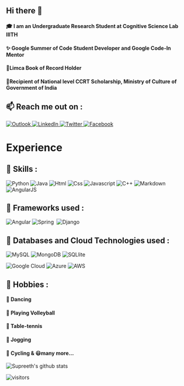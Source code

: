 


## Hi there 👋 

<!--
**SupreethSudhakaranMenon/SupreethSudhakaranMenon** is a ✨ _special_ ✨ repository because its `README.md` (this file) appears on your GitHub profile.

Here are some ideas to get you started:

- 🔭 I’m currently working on ...
- 🌱 I’m currently learning ...
- 👯 I’m looking to collaborate on ...
- 🤔 I’m looking for help with ...
- 💬 Ask me about ...
- 📫 How to reach me: ...
- 😄 Pronouns: ...
- ⚡ Fun fact: ...
-->

#### :mortar_board:  I am an Undergraduate Research Student at Cognitive Science Lab IIITH 
#### ✨ Google Summer of Code Student Developer and Google Code-In Mentor
#### 🏅Limca Book of Record Holder 
#### 🏅Recipient of National level CCRT Scholarship, Ministry of Culture of Government of India

## 📫 Reach me out on :
<p>
  <a href="mailto:supreethmenon14@gmail.com?" target="_blank">
  <img alt="Outlook" src="https://img.shields.io/badge/Gmail-D14836?style=for-the-badge&logo=gmail&logoColor=white" />
</a>


<a href="https://www.linkedin.com/in/supreeth-sudhakaran-menon-5aa282174/" target="_blank">
    <img alt="LinkedIn" src="https://img.shields.io/badge/linkedin-%230077B5.svg?&style=for-the-badge&logo=linkedin&logoColor=white" />
</a>  


<a href="https://twitter.com/MenonSupreeth" target="_blank">
   <img alt="Twitter" src="https://img.shields.io/badge/twitter-%231DA1F2.svg?&style=for-the-badge&logo=twitter&logoColor=white" />
  </a>
  
 <a href="https://www.facebook.com/supreethsudhakaran.menon.9/" target="_blank">
    <img alt="Facebook" src="https://img.shields.io/badge/Facebook-1877F2?style=for-the-badge&logo=facebook&logoColor=white" />
</a> 
</p>

# Experience
## 🚀 Skills : 

<img alt="Python" src="https://img.shields.io/badge/Python-3776AB?style=for-the-badge&logo=python&logoColor=white" /> <img alt="Java" src="https://img.shields.io/badge/Java-ED8B00?style=for-the-badge&logo=java&logoColor=white"/> <img alt="Html" src="https://img.shields.io/badge/HTML-239120?style=for-the-badge&logo=html5&logoColor=white" /> <img alt="Css" src="https://img.shields.io/badge/CSS-239120?&style=for-the-badge&logo=css3&logoColor=white" /> <img alt="Javascript" src="https://img.shields.io/badge/JavaScript-F7DF1E?style=for-the-badge&logo=javascript&logoColor=black" />  <img alt="C++" src="https://img.shields.io/badge/C%2B%2B-00599C?style=for-the-badge&logo=c%2B%2B&logoColor=white" /> <img alt="Markdown" src="https://img.shields.io/badge/Markdown-000000?style=for-the-badge&logo=markdown&logoColor=white" />  <img alt="AngularJS" src="https://img.shields.io/badge/AngularJS-E23237?style=for-the-badge&logo=angularjs&logoColor=white" />  <img alt="" src="" />  

## 🚀 Frameworks used : 

<img alt="Angular" src="https://img.shields.io/badge/Angular-DD0031?style=for-the-badge&logo=angular&logoColor=white"/> <img alt="Spring" src="https://img.shields.io/badge/Spring-6DB33F?style=for-the-badge&logo=spring&logoColor=white"/> <img alt="" src="https://img.shields.io/badge/Flask-000000?style=for-the-badge&logo=flask&logoColor=white" /> <img alt="Django" src="https://img.shields.io/badge/Django-092E20?style=for-the-badge&logo=django&logoColor=white"/> 

## 🚀 Databases and Cloud Technologies used : 

<img alt="MySQL" src="https://img.shields.io/badge/MySQL-00000F?style=for-the-badge&logo=mysql&logoColor=white"/> <img alt="MongoDB" src="https://img.shields.io/badge/MongoDB-4EA94B?style=for-the-badge&logo=mongodb&logoColor=white"/> <img alt="SQLlite" src="https://img.shields.io/badge/SQLite-07405E?style=for-the-badge&logo=sqlite&logoColor=white"/>  

<img alt="Google Cloud" src="https://img.shields.io/badge/Google_Cloud-4285F4?style=for-the-badge&logo=google-cloud&logoColor=white"/> <img alt="Azure" src="https://img.shields.io/badge/Microsoft_Azure-0089D6?style=for-the-badge&logo=microsoft-azure&logoColor=white"/> <img alt="AWS" src="https://img.shields.io/badge/Amazon_AWS-232F3E?style=for-the-badge&logo=amazon-aws&logoColor=white"/>


## 🚀 Hobbies :

#### 🕺 Dancing
#### 🏐 Playing Volleyball
#### 🎾 Table-tennis
#### 🏃 Jogging 
#### 🚴 Cycling & 😃many more...









<!-- #### 📫 How to reach me : -->





![Supreeth's github stats](https://github-readme-stats.vercel.app/api?username=SupreethSudhakaranMenon&show_icons=true&theme=vue-dark)


![visitors](https://visitor-badge.glitch.me/badge?page_id=SupreethSudhakaranMenon.count_visitors)
